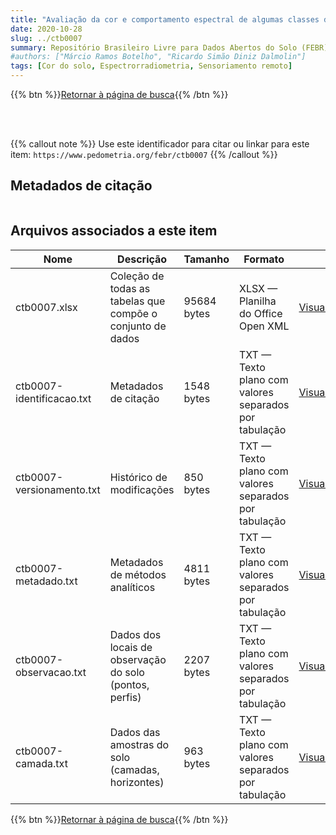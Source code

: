 ```yaml
---
title: "Avaliação da cor e comportamento espectral de algumas classes de solos do Rio Grande do Sul"
date: 2020-10-28
slug: ../ctb0007
summary: Repositório Brasileiro Livre para Dados Abertos do Solo (FEBR) | A febre dos dados de solo no Brasil
#authors: ["Márcio Ramos Botelho", "Ricardo Simão Diniz Dalmolin"]
tags: [Cor do solo, Espectrorradiometria, Sensoriamento remoto]
---
```


<style>
div.alert > div {
    font-size: 0.8rem;
}
</style>

{{% btn %}}<a href="/febr/buscar/">Retornar à página de busca</a>{{% /btn %}}

<br>
<br>

{{% callout note %}}
Use este identificador para citar ou linkar para este item: `https://www.pedometria.org/febr/ctb0007`
{{% /callout %}}

## Metadados de citação

<table>
<!-- Fonte: https://gist.github.com/jfreels/6814721 -->
<script src="https://d3js.org/d3.v3.min.js" charset="utf-8"></script>
<script type='text/javascript' src='/febr/buscar/script.js'></script>
<script type='text/javascript'>
  d3.tsv('ctb0007-identificacao.txt',function (data) {
    var columns = ['campo', 'valor']
    tabulate(data, columns)
  })
</script>
</table>

## Arquivos associados a este item

<table style="width:100%">
  <thead>
    <tr>
      <th>Nome</th>
      <th>Descrição</th>
      <th>Tamanho</th>
      <th>Formato</th>
      <th></th>
    </tr>
  </thead>
  <tbody>
    <tr>
      <td>ctb0007.xlsx</td>
      <td>Coleção de todas as tabelas que compõe o conjunto de dados</td>
      <td>95684 bytes</td>
      <td>XLSX — Planilha do Office Open XML</td>
      <td><a href="https://cloud.utfpr.edu.br/index.php/s/Df6dhfzYJ1DDeso/download?path=%2Fctb0007&files=ctb0007.xlsx" class="btn btn-primary btn-block" role="button">Visualizar/Abrir</a></td>
    </tr>
    <tr>
      <td>ctb0007-identificacao.txt</td>
      <td>Metadados de citação</td>
      <td>1548 bytes</td>
      <td>TXT — Texto plano com valores separados por tabulação</td>
      <td><a href="https://cloud.utfpr.edu.br/index.php/s/Df6dhfzYJ1DDeso/download?path=%2Fctb0007&files=ctb0007-identificacao.txt" class="btn btn-primary btn-block" role="button">Visualizar/Abrir</a></td>
    </tr>
    <tr>
      <td>ctb0007-versionamento.txt</td>
      <td>Histórico de modificações</td>
      <td>850 bytes</td>
      <td>TXT — Texto plano com valores separados por tabulação</td>
      <td><a href="https://cloud.utfpr.edu.br/index.php/s/Df6dhfzYJ1DDeso/download?path=%2Fctb0007&files=ctb0007-versionamento.txt" class="btn btn-primary btn-block" role="button">Visualizar/Abrir</a></td>
    </tr>
    <tr>
      <td>ctb0007-metadado.txt</td>
      <td>Metadados de métodos analíticos</td>
      <td>4811 bytes</td>
      <td>TXT — Texto plano com valores separados por tabulação</td>
      <td><a href="https://cloud.utfpr.edu.br/index.php/s/Df6dhfzYJ1DDeso/download?path=%2Fctb0007&files=ctb0007-metadado.txt" class="btn btn-primary btn-block" role="button">Visualizar/Abrir</a></td>
    </tr>
    <tr>
      <td>ctb0007-observacao.txt</td>
      <td>Dados dos locais de observação do solo (pontos, perfis)</td>
      <td>2207 bytes</td>
      <td>TXT — Texto plano com valores separados por tabulação</td>
      <td><a href="https://cloud.utfpr.edu.br/index.php/s/Df6dhfzYJ1DDeso/download?path=%2Fctb0007&files=ctb0007-observacao.txt" class="btn btn-primary btn-block" role="button">Visualizar/Abrir</a></td>
    </tr>
    <tr>
      <td>ctb0007-camada.txt</td>
      <td>Dados das amostras do solo (camadas, horizontes)</td>
      <td>963 bytes</td>
      <td>TXT — Texto plano com valores separados por tabulação</td>
      <td><a href="https://cloud.utfpr.edu.br/index.php/s/Df6dhfzYJ1DDeso/download?path=%2Fctb0007&files=ctb0007-camada.txt" class="btn btn-primary btn-block" role="button">Visualizar/Abrir</a></td>
    </tr>
  </tbody>
</table>

{{% btn %}}<a href="/febr/buscar/">Retornar à página de busca</a>{{% /btn %}}
